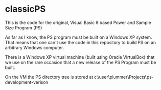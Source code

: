 # classicPS

This is the code for the original, Visual Basic 6 based Power and Sample Size Program (PS)

As far as I know, the PS program must be built on a Windows XP system.  That means that one
can't use the code in this repository to build PS on an arbitrary Windows computer.

There is a Windows XP virtual machine (built using Oracle VirtualBox) that we use on the
rare occasion that a new release of the PS Program must be built.

On the VM the PS directory tree is stored at c:\user\plummer\Projects\ps-development-verison

